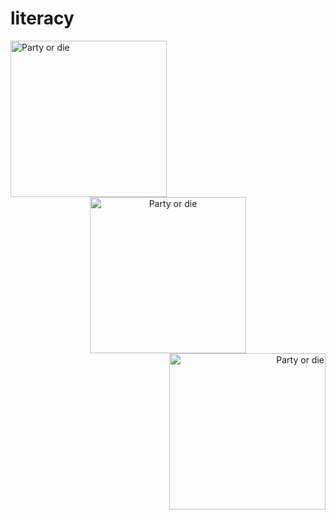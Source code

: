 # literacy
<div align="left">
  <img src="https://cultofthepartyparrot.com/parrots/hd/levitationparrot.gif" style="vertical-align: top;" alt="Party or die" width=250>
</div>

<div align="center">
  <img src="https://cultofthepartyparrot.com/parrots/hd/ultrafastparrot.gif" style="vertical-align: top;" alt="Party or die" width=250>
</div>

<div align="right">
  <img src="https://cultofthepartyparrot.com/parrots/hd/moonwalkingparrot.gif" style="vertical-align: top;" alt="Party or die" width=250>
</div>

